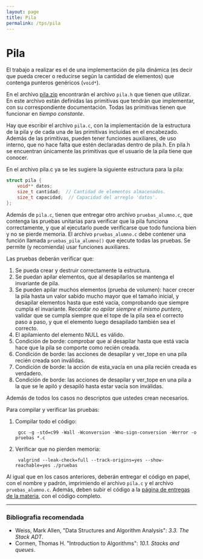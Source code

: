 ```yaml
---
layout: page
title: Pila
permalink: /tps/pila
---
```


Pila
=======

El trabajo a realizar es el de una implementación de pila dinámica (es decir que pueda crecer o reducirse según la cantidad de elementos) que contenga punteros genéricos (`void*`).

En el archivo [pila.zip](https://drive.google.com/open?id=1oPWpgKH4kePwSXDnkkAKeNRpabsV2SsI) encontrarán el archivo `pila.h` que tienen que utilizar.  En este archivo están definidas las primitivas que tendrán que implementar, con su correspondiente documentación. Todas las primitivas tienen que funcionar en _tiempo constante_.

Hay que escribir el archivo `pila.c`, con la implementación de la estructura de la pila y de cada una de las primitivas incluidas en el encabezado.  Además de las primitivas, pueden tener funciones auxiliares, de uso interno, que no hace falta que estén declaradas dentro de pila.h. En pila.h se encuentran únicamente las primitivas que el usuario de la pila tiene que conocer.

En el archivo pila.c ya se les sugiere la siguiente estructura para la pila:

``` cpp
struct pila {
    void** datos;
    size_t cantidad;  // Cantidad de elementos almacenados.
    size_t capacidad;  // Capacidad del arreglo 'datos'.
};
```

Además de `pila.c`, tienen que entregar otro archivo `pruebas_alumno.c`, que contenga las pruebas unitarias para verificar que la pila funciona correctamente, y que al ejecutarlo puede verificarse que todo funciona bien y no se pierde memoria. El archivo `pruebas_alumno.c` debe contener una función llamada `pruebas_pila_alumno()` que ejecute todas las pruebas. Se permite (y recomienda) usar funciones auxiliares.

Las pruebas deberán verificar que:
1. Se pueda crear y destruir correctamente la estructura.
1. Se puedan apilar elementos, que al desapilarlos se mantenga el invariante de pila.
1. Se pueden apilar muchos elementos (prueba de volumen): hacer crecer la pila hasta un valor sabido mucho mayor que el tamaño inicial, y desapilar elementos hasta que esté vacía, comprobando que siempre cumpla el invariante. Recordar _no apilar siempre el mismo puntero_, validar que se cumpla siempre que el tope de la pila sea el correcto paso a paso, y que el elemento luego desapilado también sea el correcto. 
1. El apilamiento del elemento NULL es válido.
1. Condición de borde: comprobar que al desapilar hasta que está vacía hace que la pila se comporte como recién creada.
1. Condición de borde: las acciones de desapilar y ver_tope en una pila recién creada son inválidas.
1. Condición de borde: la acción de esta_vacía en una pila recién creada es verdadero.
1. Condición de borde: las acciones de desapilar y ver_tope en una pila a la que se le apiló y desapiló hasta estar vacía son inválidas.

Además de todos los casos no descriptos que ustedes crean necesarios.

Para compilar y verificar las pruebas:
1. Compilar todo el código:

        gcc -g -std=c99 -Wall -Wconversion -Wno-sign-conversion -Werror -o pruebas *.c

1. Verificar que no pierden memoria:

        valgrind --leak-check=full --track-origins=yes --show-reachable=yes ./pruebas
    
Al igual que en los casos anteriores, deberán entregar el código en papel, con el nombre y padrón, imprimiendo el archivo `pila.c` y el archivo `pruebas_alumno.c`.
Además, deben subir el código a la [página de entregas de la materia](https://algoritmos7541-rw.tk/entregas/), con el código completo.

---
### Bibliografia recomendada
* Weiss, Mark Allen, "Data Structures and Algorithm Analysis": *3.3. The Stack ADT*.
* Cormen, Thomas H. "Introduction to Algorithms": *10.1. Stacks and queues*.


